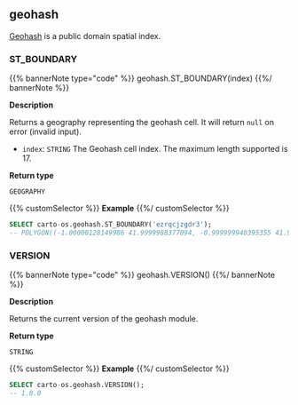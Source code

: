 ## geohash

<div class="badges"><div class="core"></div></div>

[Geohash](http://geohash.org/) is a public domain spatial index.


### ST_BOUNDARY

{{% bannerNote type="code" %}}
geohash.ST_BOUNDARY(index)
{{%/ bannerNote %}}

**Description**

Returns a geography representing the geohash cell. It will return `null` on error (invalid input).

* `index`: `STRING` The Geohash cell index. The maximum length supported is 17.

**Return type**

`GEOGRAPHY`

{{% customSelector %}}
**Example**
{{%/ customSelector %}}

```sql
SELECT carto-os.geohash.ST_BOUNDARY('ezrqcjzgdr3');
-- POLYGON((-1.00000128149986 41.9999988377094, -0.999999940395355 41.9999988377094, ...
```


### VERSION

{{% bannerNote type="code" %}}
geohash.VERSION()
{{%/ bannerNote %}}

**Description**

Returns the current version of the geohash module.

**Return type**

`STRING`

{{% customSelector %}}
**Example**
{{%/ customSelector %}}

```sql
SELECT carto-os.geohash.VERSION();
-- 1.0.0
```